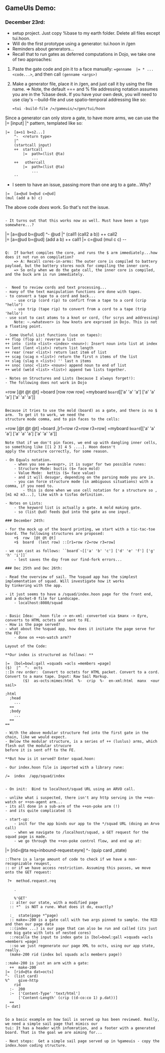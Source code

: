 ## GameUIs Demo:

### December 23rd:

- setup project.  Just copy %base to my earth folder. Delete all files except tui.hoon.
- Will do the first prototype using a generator: tui.hoon in /gen
- Reminders about generators...
- Recall that to run gates as deferred computations in Dojo, we take one of two approaches:

1)  Paste the gate code and pin it to a face manually: `=genname  |= * ... <code...>`, and then call `(genname <args>)`

2) Make a generator file, place it in /gen, and just call it by using the file name.
    => Note, the default === and % file addressing notation assumes you are in the %base desk. If you have your own desk, 
    you will need to use clay's --build-file and use spatio-temporal addressing like so:

    ```=tui -build-file /=/gameuis/=/gen/tui/hoon```

Since a generator can only store a gate, to have more arms, we can use the |=  [input]  |^  pattern, templated like so:

```
|=  [a=s1 b=s2...]  
    ^-  <return type>
    |^        
    (startcall input)
    ++  startcall  
        |=  path=(list @ta)
            ...
    ++   othercall
        |=  path=(list @ta)
            ...
    --
```

- I seem to have an issue, passing more than one arg to a gate...Why?

```
|=  [a=@ud b=@ud c=@ud]  
(mul (add a b) c)
```

The above code *does* work. So that's not the issue.
```

- It turns out that this works now as well. Must have been a typo somewhere...?

```
|=  [a=@ud b=@ud]
    ^-  @ud
    |^
    (call1 (call2 a b))
    ++  call2  
        |=  [a=@ud b=@ud]
            (add a b)
    ++  call1
        |=  c=@ud
            (mul c c)
    --
```

Q:  If barket compiles the core, and runs the $ arm immediately...how does it not run on compilation?
    => A: Recall cores-in-arms: The outer core is compiled to battery payload, but the battery stores nock for compiling the inner core.
    => So only when we do the gate call, the inner core is compiled, and the buck arm is run immediately.


-  Need to review cords and text processing...
- many of the text manipulation functions are done with tapes.
- to convert a tape to a cord and back...
    - use crip (cord rip) to confirt from a tape to a cord (crip "hello")
    - use trip (tape rip) to convert from a cord to a tape (trip 'hello')
- use scot to cast atoms to a knot or cord, (for scrys and addressing)
    Note: ~.<whatever> is how knots are exprssed in Dojo. This is not a floating point.

- Some Useful List functions (use on tapes):
++ flop (flop a): reverse a list
++ into  (into <list> <index> <noun>): Insert noun into list at index 
++ lent (lent <list>) return list length
++ rear (rear <list>) return last item of list
++ scag (scag n <list>) return the first n items of the list
++ slag (slag n <list>) '' last n items
++ snoc (snoc <list> <noun>) append noun to end of list
++ weld (weld <list> <list>) append two lists together.

- Notes on Structures and Lists (because I always forget!):
- The following does not work in Dojo
```
=row  [@t @t @t]
=board  [row row row]
=myboard `board`[['a' 'a' 'a'] ['a' 'a' 'a'] ['a' 'a' 'a']]
```

Because it tries to use the mold (board) as a gate, and there is no $ arm.  To get it to work, we need the 
structure mode comma, and to pin faces to the cells:

```
=row  [@t @t @t]
=board  ,[r1=row r2=row r3=row]
=myboard `board`[['a' 'a' 'a'] ['a' 'a' 'a'] ['a' 'a' 'a']]
```
Note that if we don't pin faces, we end up with dangling inner cells, so something like [[1 2 3] 4 5 ....]. Hoon doesn't
apply the structure correctly, for some reason.

- On Equals notation.
    - when you see a=<expr>, it is sugar for two possible runes:
    - Structure Mode: buctis ($= face mold)
    - Value Mode:  kettis ($= face value)
    - and it will desugar, depending on the parsing mode you are in.
    - you can force structure mode (in ambiguous situations) with a comma, if you need to.
        - this is done when we use cell notation for a structure so ,[m1 m2 m3...], like with a tisfas definition.

- Notes on Lists:
    - the keyword list is actually a gate. A mold making gate.
    - so (list @ud) feeds @ud into the gate as one input.

### December 24th:

- for the mock up of the board printing, we start with a tic-tac-toe board. The following structures are proposed:
    +$  row  [@t @t @t]
    +$  board  (lest row) ::[r1=row r2=row r3=row]

- we can cast as follows: ``board`~[['a' 'b' 'c'] ['d' 'e' 'f'] ['g' 'h' 'i']]`
    - lest saves the day from our find-fork errors...

### Dec 25th and Dec 26th:

- Read the overview of sail. The %squad app has the simplest implementation of squad. Will investigate how it works
by tinkering with the app.

- it just seems to have a /squad/index.hoon page for the front end, and a docket-0 file for Landscape.
    - localhost:8080/squad


- Basic Idea:  .hoon file -> en-xml: converted via $manx -> Eyre, converts to HTML octets and sent to FE.
- How is the page served?
- what about the %squad app, how does it initiate the page serve for the FE?
    - done on ++on-watch arm??

Layout of the Code:

**Our index is structured as follows: **

|=  [bol=bowl:gall =squads =acls =members =page]
($)  |^  ^-  octs
::In rev order:  Convert to octets for HTML packet. Convert to a cord. Convert to a manx tape. Input: Raw Sail Markup.
        ($)  as-octs:mimes:html  %-  crip  %-  en-xml:html  manx  <our sail>

;html
  ;head
    ...
  ==
  ;body
    ...
  ==
==

- With the above modular structure fed into the first gate in the chain, like we would expect.
- Below the modular structure, is a series of ++ (luslus) arms, which flesh out the modular strucure
before it is sent off to the FE.

**But how is it served? Enter squad.hoon:

- Our index.hoon file is imported with a library rune:

/=  index  /app/squad/index


- On init:  Bind to localhost/squad URL using an ARVO call.

- unlike what i suspected, there isn't any http serving in the ++on-watch or ++on-agent arm...
- its all done in a sub-arm of the ++on-poke arm (!)
- and its quite complicated :S

- start-up:
    - init for the app binds our app to the */squad URL (doing an Arvo call)
    - when we navigate to /localhost/squad, a GET request for the squad page is made.
    - we go through the ++on-poke control flow, and end up at:

```
   |=  [rid=@ta req=inbound-request:eyre]
    ^-  (quip card _state)

    ::There is a large amount of code to check if we have a non-recognizable reuqest,
    :: or if we have access restriction. Assuming this passes, we move onto the GET request:

     ?+  method.request.req

        .

        %'GET'
      :: alter our state, with a modified page
      :: *^  is NOT a rune. What does it do, exactly?

      :_  state(page *^page)
      :: make=-200 is a gate call with two args pinned to sample. the RID and then our page data
      ::(index ...) is our page that can also be run and called (its just one big gate with lots of nested cores)
      ::recalla the input to index gate is [bol=bowl:gall =squads =acls =members =page]
      ::so we just regenerate our page XML to octs, using our app state, really.
      (make-200 rid (index bol squads acls members page))

    ::make-200 is just an arm with a gate:
      ++  make-200
    |=  [rid=@ta dat=octs]
    ^-  (list card)
    %^    give-http
        rid
      :-  200
      :~  ['Content-Type' 'text/html']
          ['Content-Length' (crip ((d-co:co 1) p.dat))]
      ==
    [~ dat]
```

So a basic example on how Sail is served up has been reviewed. Really, we need a simple sail page that mimics our
tui: It has a header with infomration, and a footer with a generated board. That is the goal we are aiming for...

- Next steps:  Get a simple sail page served up in %gameuis - copy the index.hoon coding structure.











